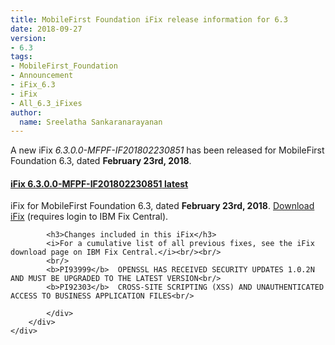 ```yaml
---
title: MobileFirst Foundation iFix release information for 6.3
date: 2018-09-27
version:
- 6.3
tags:
- MobileFirst_Foundation
- Announcement
- iFix_6.3
- iFix
- All_6.3_iFixes
author:
  name: Sreelatha Sankaranarayanan
---
```

A new iFix *6.3.0.0-MFPF-IF201802230851* has been released for MobileFirst Foundation 6.3, dated **February 23rd, 2018**.
<br/>
<div class="panel-group accordion" id="mfp-6.3-ifix-IF201802230851" role="tablist">
    <div class="panel panel-default">
        <div class="panel-heading" role="tab" id="mfp-6.3-ifix-IF201802230851">
            <h4 class="panel-title">
                <a role="button" data-toggle="collapse" data-parent="#mfp-6.3-ifix-IF201802230851" href="#collapse-mfp-ifix-IF201802230851" aria-expanded="true" aria-controls="collapse-mfp-ifix-IF201802230851"><b>iFix 6.3.0.0-MFPF-IF201802230851</b> <span class="label label-primary">latest</span></a>
            </h4>
        </div>
        <div id="collapse-mfp-ifix-IF201802230851" class="panel-collapse collapse" role="tabpanel" aria-labelledby="mfp-ifix-IF201802230851">
            <div class="panel-body">
            iFix for MobileFirst Foundation 6.3, dated <b>February 23rd, 2018</b>.
            <a href="http://www.ibm.com/support/fixcentral/swg/quickorder?parent=ibm%7EOther%2Bsoftware&product=ibm/Other+software/IBM+MobileFirst+Platform+Foundation&release=6.3.0.0&platform=All&function=all&source=fc">Download iFix</a> (requires login to IBM Fix Central).

            <h3>Changes included in this iFix</h3>
            <i>For a cumulative list of all previous fixes, see the iFix download page on IBM Fix Central.</i><br/><br/>
            <br/>
            <b>PI93999</b>  OPENSSL HAS RECEIVED SECURITY UPDATES 1.0.2N AND MUST BE UPGRADED TO THE LATEST VERSION<br/>
            <b>PI92303</b>  CROSS-SITE SCRIPTING (XSS) AND UNAUTHENTICATED ACCESS TO BUSINESS APPLICATION FILES<br/>

            </div>
        </div>      
    </div>
</div>     
<!--
## Previous iFixes for MobileFirst Foundation 6.3

IFixes for MobileFirst Foundation 6.3 that was released earlier is listed here.<br/>
*List below includes iFixes released in 2018 only.*
-->
